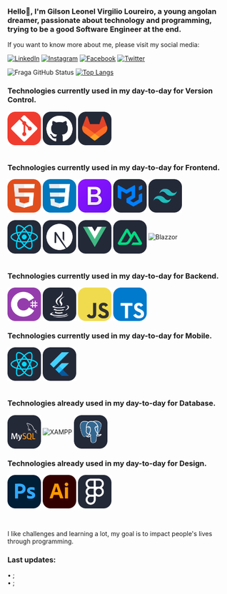 ### Hello👋, I'm Gilson Leonel Virgilio Loureiro, a young angolan dreamer, passionate about technology and programming, trying to be a good Software Engineer at the end.
If you want to know more about me, please visit my social media:

[![LinkedIn](https://img.shields.io/badge/LinkedIn-0077B5?style=for-the-badge&logo=linkedin&logoColor=white)](https://www.linkedin.com/in/gilson-leonel01/)
[![Instagram](https://img.shields.io/badge/Instagram-E4405F?style=for-the-badge&logo=instagram&logoColor=white)](https://www.instagram.com/gilson_leonel1/)
[![Facebook](https://img.shields.io/badge/Facebook-1877F2?style=for-the-badge&logo=facebook&logoColor=white)](https://www.facebook.com/gilson.loureiro.23/)
[![Twitter](https://img.shields.io/badge/Twitter-1DA1F2?style=for-the-badge&logo=twitter&logoColor=white)](https://twitter.com/gilson_leonel1)

![Fraga GitHub Status](https://github-readme-stats.vercel.app/api?username=gilson-leonel01&show_icons=true&theme=dracula)
[![Top Langs](https://github-readme-stats.vercel.app/api/top-langs/?username=gilson-leonel01)](https://github.com/gilson-leonel01/github-readme-stats)

### Technologies currently used in my day-to-day for Version Control.
<div style="display: inline_block">
  <img align="center" alt="Git" src="https://github.com/tandpfun/skill-icons/blob/main/icons/Git.svg" width="75" height="75"/>
  <img align="center" alt="GitHub" src="https://github.com/tandpfun/skill-icons/blob/main/icons/Github-Dark.svg" width="75" height="75"/>
  <img align="center" alt="GitLab" src="https://github.com/tandpfun/skill-icons/blob/main/icons/GitLab-Dark.svg" width="75" height="75"/>
  <br/><br/>
<div/>

### Technologies currently used in my day-to-day for Frontend.
<div style="display: inline_block">
  <img align="center" alt="HTML5" src="https://github.com/tandpfun/skill-icons/blob/main/icons/HTML.svg" width="75" height="75"/>
  <img align="center" alt="CSS3" src="https://github.com/tandpfun/skill-icons/blob/main/icons/CSS.svg" width="75" height="75"/>
  <img align="center" alt="Bootstrap" src="https://github.com/tandpfun/skill-icons/blob/main/icons/Bootstrap.svg" width="75" height="75"/>
  <img align="center" alt="MaterialUI" src="https://github.com/tandpfun/skill-icons/blob/main/icons/MaterialUI-Dark.svg" width="75" height="75"/>
  <img align="center" alt="TailwindCSS" src="https://github.com/tandpfun/skill-icons/blob/main/icons/TailwindCSS-Dark.svg" width="75" height="75"/>
  <br/><br/>
  <img align="center" alt="ReactJS" src="https://github.com/tandpfun/skill-icons/blob/main/icons/React-Dark.svg" width="75" height="75"/>
  <img align="center" alt="NextJS" src="https://github.com/tandpfun/skill-icons/blob/main/icons/NextJS-Dark.svg" width="75" height="75"/>
  <img align="center" alt="VueJS" src="https://github.com/tandpfun/skill-icons/blob/main/icons/VueJS-Dark.svg" wwidth="75" height="75"/>
  <img align="center" alt="NuxtJS" src="https://github.com/tandpfun/skill-icons/blob/main/icons/NuxtJS-Dark.svg" width="75" height="75"/>
  <img align="center" alt="Blazzor" src="https://encurtador.com.br/YIpY6" width="75" height="75"/>
  <br/><br/>
<div/>

### Technologies currently used in my day-to-day for Backend.
<div style="display: inline_block">
  <img align="center" alt="C#" src="https://github.com/tandpfun/skill-icons/blob/main/icons/CS.svg" width="75" height="75"/>
  <img align="center" alt="Java" src="https://github.com/tandpfun/skill-icons/blob/main/icons/Java-Dark.svg" width="75" height="75"/>
  <img align="center" alt="JavaScript" src="https://github.com/tandpfun/skill-icons/blob/main/icons/JavaScript.svg" width="75" height="75"/>
  <img align="center" alt="TypeScript" src="https://github.com/tandpfun/skill-icons/blob/main/icons/TypeScript.svg" width="75" height="75"/>
  <!--<img align="center" alt="Kotlin" src="https://github.com/tandpfun/skill-icons/blob/main/icons/Kotlin-Dark.svg" width="75" height="75"/>
  <img align="center" alt="Python" src="https://github.com/tandpfun/skill-icons/blob/main/icons/Python-Dark.svg" width="75" height="75"/>
  <img align="center" alt="Dart" src="https://github.com/tandpfun/skill-icons/blob/main/icons/Dart-Dark.svg" width="75" height="75"/>
  <br/><br/>
  <!--<img align="center" alt="Asp.net" src="https://github.com/tandpfun/skill-icons/blob/main/icons/DotNet.svg" width="75" height="75"/>
  <img align="center" alt="Spring" src="https://github.com/tandpfun/skill-icons/blob/main/icons/Spring-Dark.svg" width="75" height="75"/>
  <img align="center" alt="NodeJS" src="https://github.com/tandpfun/skill-icons/blob/main/icons/NodeJS-Dark.svg" width="75" height="75"/>
  <img align="center" alt="NestJS" src="https://github.com/tandpfun/skill-icons/blob/main/icons/NestJS-Dark.svg" width="75" height="75"/>-->
<div/>
  
 ### Technologies currently used in my day-to-day for Mobile.
 <div style="display: inline_block">
  <img align="center" alt="React Native" src="https://github.com/tandpfun/skill-icons/blob/main/icons/React-Dark.svg" width="75" height="75"/>
  <img align="center" alt="Flutter" src="https://github.com/tandpfun/skill-icons/blob/main/icons/Flutter-Dark.svg" width="75" height="75"/>
  <br/><br/>
<div/>
 
### Technologies already used in my day-to-day for Database.
<div style="display: inline_block">
  <img align="center" alt="MySQL" src="https://github.com/tandpfun/skill-icons/blob/main/icons/MySQL-Dark.svg" width="75" height="75"/>
  <img align="center" alt="XAMPP" src="https://github.com/tandpfun/skill-icons/blob/main/icons/Xampp.svg" wwidth="75" height="75"/>
  <img align="center" alt="PostgreSQL" src="https://github.com/tandpfun/skill-icons/blob/main/icons/PostgreSQL-Dark.svg" width="75" height="75"/>
  <!--<img align="center" alt="Supabase" src="https://github.com/tandpfun/skill-icons/blob/main/icons/Supabase-Dark.svg" width="75" height="75"/>-->
<div/>  

### Technologies already used in my day-to-day for Design.
<div style="display: inline_block">
  <img align="center" alt="Adobe Photoshop" src="https://github.com/tandpfun/skill-icons/blob/main/icons/Photoshop.svg" width="75" height="75"/>
  <img align="center" alt="Adobe Ilustrator" src="https://github.com/tandpfun/skill-icons/blob/main/icons/Illustrator.svg" width="75" height="75"/>
  <img align="center" alt="Figma" src="https://github.com/tandpfun/skill-icons/blob/main/icons/Figma-Dark.svg" width="75" height="75"/>
<div/> 
  
<br/><br/>
I like challenges and learning a lot, my goal is to impact people's lives through programming.

 ### Last updates:
 •  ; <br>
 •  ; <br>
